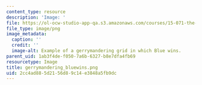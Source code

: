 ```yaml
---
content_type: resource
description: 'Image: '
file: https://ol-ocw-studio-app-qa.s3.amazonaws.com/courses/15-071-the-analytics-edge-spring-2017/2cc4ad885d2156d89c14e3848a5fb9dc_gerrymandering_bluewins.png
file_type: image/png
image_metadata:
  caption: ''
  credit: ''
  image-alt: Example of a gerrymandering grid in which Blue wins.
parent_uid: 1ab3f4de-f050-7a6b-6327-b8e7dfa4fb69
resourcetype: Image
title: gerrymandering_bluewins.png
uid: 2cc4ad88-5d21-56d8-9c14-e3848a5fb9dc
---
```

